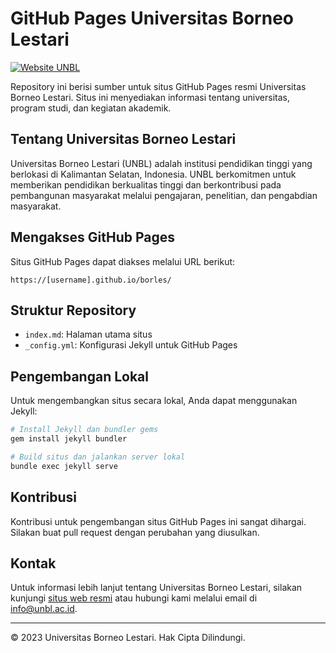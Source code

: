 # GitHub Pages Universitas Borneo Lestari

[![Website UNBL](https://img.shields.io/badge/Website-UNBL-green)](https://unbl.ac.id/)

Repository ini berisi sumber untuk situs GitHub Pages resmi Universitas Borneo Lestari. Situs ini menyediakan informasi tentang universitas, program studi, dan kegiatan akademik.

## Tentang Universitas Borneo Lestari

Universitas Borneo Lestari (UNBL) adalah institusi pendidikan tinggi yang berlokasi di Kalimantan Selatan, Indonesia. UNBL berkomitmen untuk memberikan pendidikan berkualitas tinggi dan berkontribusi pada pembangunan masyarakat melalui pengajaran, penelitian, dan pengabdian masyarakat.

## Mengakses GitHub Pages

Situs GitHub Pages dapat diakses melalui URL berikut:

```
https://[username].github.io/borles/
```

## Struktur Repository

- `index.md`: Halaman utama situs
- `_config.yml`: Konfigurasi Jekyll untuk GitHub Pages

## Pengembangan Lokal

Untuk mengembangkan situs secara lokal, Anda dapat menggunakan Jekyll:

```bash
# Install Jekyll dan bundler gems
gem install jekyll bundler

# Build situs dan jalankan server lokal
bundle exec jekyll serve
```

## Kontribusi

Kontribusi untuk pengembangan situs GitHub Pages ini sangat dihargai. Silakan buat pull request dengan perubahan yang diusulkan.

## Kontak

Untuk informasi lebih lanjut tentang Universitas Borneo Lestari, silakan kunjungi [situs web resmi](https://unbl.ac.id/) atau hubungi kami melalui email di info@unbl.ac.id.

---

© 2023 Universitas Borneo Lestari. Hak Cipta Dilindungi.